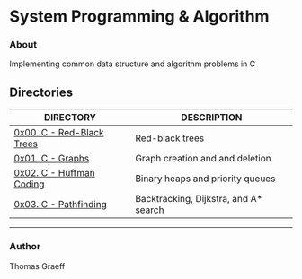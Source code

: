 # System Programming & Algorithm


### About
Implementing common data structure and algorithm problems in C


## Directories
DIRECTORY | DESCRIPTION
----|----
[0x00. C - Red-Black Trees](./0x00-red_black_tree)  | Red-black trees    
[0x01. C - Graphs](./0x01-graphs) | Graph creation and and deletion  
[0x02. C - Huffman Coding](./0x02-huffman_coding) | Binary heaps and priority queues  
[0x03. C - Pathfinding](./0x03-pathfinding) | Backtracking, Dijkstra, and A* search  


---

### Author
Thomas Graeff
